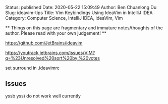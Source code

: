 Status: published
Date: 2020-05-22 15:09:49
Author: Ben Chuanlong Du
Slug: ideavim-tips
Title: Vim Keybindings Using IdeaVim in IntelliJ IDEA
Category: Computer Science, IntelliJ IDEA, IdeaVim, Vim

**
Things on this page are
fragmentary and immature notes/thoughts of the author.
Please read with your own judgement!
**

https://github.com/JetBrains/ideavim

https://youtrack.jetbrains.com/issues/VIM?q=%23Unresolved%20sort%20by:%20votes

set surround in .ideavimrc

## Issues

yssb yss) do not work well currently 

